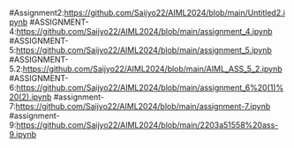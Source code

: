 #Assignment2:https://github.com/Saijyo22/AIML2024/blob/main/Untitled2.ipynb
#ASSIGNMENT-4:https://github.com/Saijyo22/AIML2024/blob/main/assignment_4.ipynb
#ASSIGNMENT-5:https://github.com/Saijyo22/AIML2024/blob/main/assignment_5.ipynb
#ASSIGNMENT-5.2:https://github.com/Saijyo22/AIML2024/blob/main/AIML_ASS_5_2.ipynb
#ASSIGNMENT-6:https://github.com/Saijyo22/AIML2024/blob/main/assignment_6%20(1)%20(2).ipynb
#assignment-7:https://github.com/Saijyo22/AIML2024/blob/main/assignment-7.ipynb
#assignment-9:https://github.com/Saijyo22/AIML2024/blob/main/2203a51558%20ass-9.ipynb
